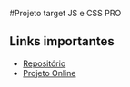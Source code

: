 #Projeto target JS e CSS PRO

## Links importantes
- [Repositório](https://github.com/1606187/projeto-pro)
- [Projeto Online]()